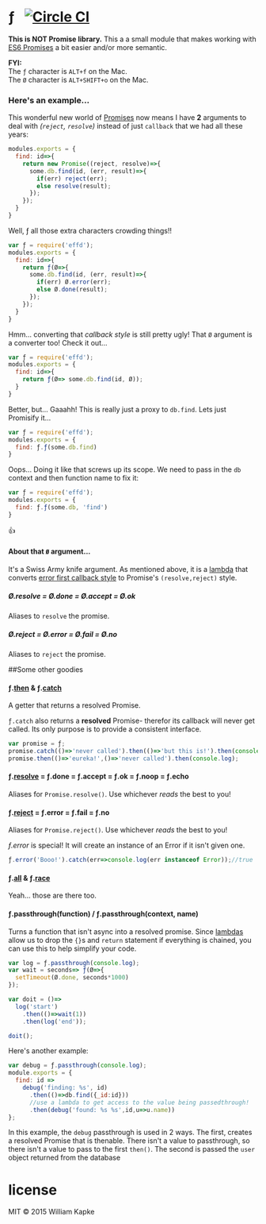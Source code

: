 ƒ &nbsp;&nbsp;[![Circle CI](https://circleci.com/gh/williamkapke/effd.svg?style=svg)](https://circleci.com/gh/williamkapke/effd)
==

**This is NOT Promise library.** This a a small module that makes working with [ES6 Promises](https://developer.mozilla.org/en-US/docs/Web/JavaScript/Reference/Global_Objects/Promise) a bit easier and/or more semantic.

**FYI:**<br>
The `ƒ` character is `ALT+f` on the Mac.<br>
The `Ø` character is `ALT+SHIFT+o` on the Mac.


### Here's an example...
This wonderful new world of [Promises](https://developer.mozilla.org/en-US/docs/Web/JavaScript/Reference/Global_Objects/Promise)
now means I have **2** arguments to deal with _(`reject`, `resolve`)_ instead of just `callback` that we had all these years:
```javascript
modules.exports = {
  find: id=>{
    return new Promise((reject, resolve)=>{
      some.db.find(id, (err, result)=>{
        if(err) reject(err);
        else resolve(result);
      });
    });
  }
}
```

Well, ƒ all those extra characters crowding things!!
```javascript
var ƒ = require('effd');
modules.exports = {
  find: id=>{
    return ƒ(Ø=>{
      some.db.find(id, (err, result)=>{
        if(err) Ø.error(err);
        else Ø.done(result);
      });
    });
  }
}
```
Hmm… converting that _callback style_ is still pretty ugly! That `Ø` argument is a converter too! Check it out...
```javascript
var ƒ = require('effd');
modules.exports = {
  find: id=>{
    return ƒ(Ø=> some.db.find(id, Ø));
  }
}
```

Better, but... Gaaahh! This is really just a proxy to `db.find`. Lets just Promisify it...
```javascript
var ƒ = require('effd');
modules.exports = {
  find: ƒ.ƒ(some.db.find)
}
```
Oops... Doing it like that screws up its scope. We need to pass in the `db` context and then function name to fix it:
```javascript
var ƒ = require('effd');
modules.exports = {
  find: ƒ.ƒ(some.db, 'find')
}
```
👍

#### About that `Ø` argument...
It's a Swiss Army knife argument. As mentioned above, it is a [lambda](https://developer.mozilla.org/en-US/docs/Web/JavaScript/Reference/Functions/Arrow_functions) that converts [error first callback style](http://thenodeway.io/posts/understanding-error-first-callbacks) to Promise's `(resolve,reject)` style.

##### Ø.resolve = Ø.done = Ø.accept = Ø.ok
Aliases to `resolve` the promise.

##### Ø.reject = Ø.error = Ø.fail = Ø.no
Aliases to `reject` the promise.



##Some other goodies
#### ƒ.[then](https://developer.mozilla.org/en-US/docs/Web/JavaScript/Reference/Global_Objects/Promise/then) & ƒ.[catch](https://developer.mozilla.org/en-US/docs/Web/JavaScript/Reference/Global_Objects/Promise/catch)
A getter that returns a resolved Promise.

`ƒ.catch` also returns a **resolved** Promise- therefor its callback will never get called. Its only purpose is to provide a consistent interface.
```javascript
var promise = ƒ;
promise.catch(()=>'never called').then(()=>'but this is!').then(console.log);
promise.then(()=>'eureka!',()=>'never called').then(console.log);
```

#### ƒ.[resolve](https://developer.mozilla.org/en-US/docs/Web/JavaScript/Reference/Global_Objects/Promise/resolve) = ƒ.done = ƒ.accept = ƒ.ok = ƒ.noop = ƒ.echo
Aliases for `Promise.resolve()`. Use whichever _reads_ the best to you!

#### ƒ.[reject](https://developer.mozilla.org/en-US/docs/Web/JavaScript/Reference/Global_Objects/Promise/reject) = ƒ.error = ƒ.fail = ƒ.no
Aliases for `Promise.reject()`. Use whichever _reads_ the best to you!

*ƒ.error* is special! It will create an instance of an Error if it isn't given one.
```javascript
ƒ.error('Booo!').catch(err=>console.log(err instanceof Error));//true
```

#### ƒ.[all](https://developer.mozilla.org/en-US/docs/Web/JavaScript/Reference/Global_Objects/Promise/all) & ƒ.[race](https://developer.mozilla.org/en-US/docs/Web/JavaScript/Reference/Global_Objects/Promise/race)
Yeah... those are there too.

#### ƒ.passthrough(function) / ƒ.passthrough(context, name)
Turns a function that isn't async into a resolved promise. Since [lambdas](https://developer.mozilla.org/en-US/docs/Web/JavaScript/Reference/Functions/Arrow_functions) allow us to drop the `{}`s and `return` statement if everything is chained, you can use this to help simplify your code.

```javascript
var log = ƒ.passthrough(console.log);
var wait = seconds=> ƒ(Ø=>{
  setTimeout(Ø.done, seconds*1000)
});

var doit = ()=>
  log('start')
    .then(()=>wait(1))
    .then(log('end'));

doit();
```

Here's another example:
```javascript
var debug = ƒ.passthrough(console.log);
module.exports = {
  find: id =>
    debug('finding: %s', id)
      .then(()=>db.find({_id:id}))
      //use a lambda to get access to the value being passedthrough!
      .then(debug('found: %s %s',id,u=>u.name))
};
```
In this example, the `debug` passthrough is used in 2 ways. The first, creates a resolved Promise that is thenable. There isn't a value to passthrough, so there isn't a value to pass to the first `then()`. The second is passed the `user` object returned from the database


license
=======
MIT © 2015 William Kapke


